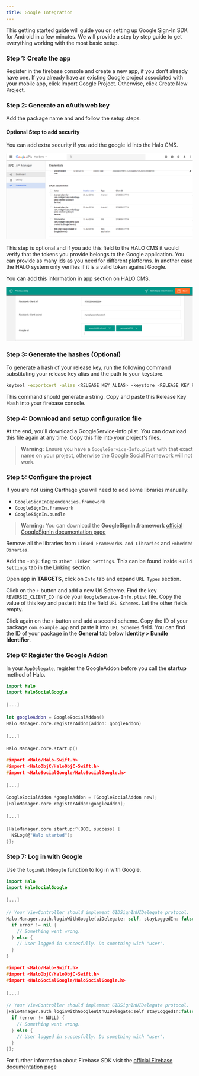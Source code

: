 ```yaml
---
title: Google Integration
---
```


This getting started guide will guide you on setting up Google Sign-In SDK for Android in a few minutes. We will provide a step by step guide to get everything working with the most basic setup.

### Step 1: Create the app

Register in the firebase console and create a new app, if you don’t already have one. If you already have an existing Google project associated with your mobile app, click Import Google Project. Otherwise, click Create New Project.

### Step 2: Generate an oAuth web key

Add the package name and and follow the setup steps.

#### Optional Step to add security

You can add extra security if you add the google id into the Halo CMS.

![Configure Google project](../../../img/google-console.png)

This step is optional and if you add this field to the HALO CMS it would verify that the tokens you provide belongs to the Google application. You can provide as many ids as you need for different platforms. In another case the HALO system only verifies if it is a valid token against Google.

You can add this information in app section on HALO CMS.

![Add extra security to facebook tokens](../../../img/halo-cms-secure-social.png)

### Step 3: Generate the hashes (Optional)

To generate a hash of your release key, run the following command substituting your release key alias and the path to your keystore.

```bash
keytool -exportcert -alias <RELEASE_KEY_ALIAS> -keystore <RELEASE_KEY_PATH> | openssl sha1 -binary | openssl base64
```
This command should generate a string. Copy and paste this Release Key Hash into your firebase console.

### Step 4: Download and setup configuration file

At the end, you'll download a GoogleService-Info.plist. You can download this file again at any time. Copy this file into your project's files.

> **Warning:** Ensure you have a ```GoogleService-Info.plist``` with that exact name on your project, otherwise the Google Social Framework will not work.

### Step 5: Configure the project

If you are not using Carthage you will need to add some libraries manually:

- ```GoogleSignInDependencies.framework```
- ```GoogleSignIn.framework```
- ```GoogleSignIn.bundle```

> **Warning:** You can download the **GoogleSignIn.framework** [official GoogleSignIn documentation page](https://developers.google.com/identity/sign-in/ios/start-integrating)

Remove all the libraries from ```Linked Frameworks and Libraries``` and ```Embedded Binaries```.

Add the ```-ObjC``` flag to ```Other Linker Settings```. This can be found inside ```Build Settings``` tab in the Linking section.

Open app in **TARGETS**, click on ```Info``` tab and expand ```URL Types``` section.

Click on the ```+``` button and add a new Url Scheme. Find the key ```REVERSED_CLIENT_ID``` inside your ```GoogleService-Info.plist``` file. Copy the value of this key and paste it into the field ```URL Schemes```. Let the other fields empty.

Click again on the ```+``` button and add a second scheme. Copy the ID of your package ```com.example.app``` and paste it into ```URL Schemes``` field. You can find the ID of your package in the **General** tab below **Identity > Bundle Identifier**.

### Step 6: Register the Google Addon

In your ```AppDelegate```, register the GoogleAddon before you call the **startup** method of Halo.

<!--DOCUSAURUS_CODE_TABS-->
<!--Swift-->
```swift
import Halo
import HaloSocialGoogle

[...]

let googleAddon = GoogleSocialAddon()
Halo.Manager.core.registerAddon(addon: googleAddon)

[...]

Halo.Manager.core.startup()
```
<!--Obj-C-->
```C
#import <Halo/Halo-Swift.h>
#import <HaloObjC/HaloObjC-Swift.h>
#import <HaloSocialGoogle/HaloSocialGoogle.h>

[...]

GoogleSocialAddon *googleAddon = [GoogleSocialAddon new];
[HaloManager.core registerAddon:googleAddon];

[...]

[HaloManager.core startup:^(BOOL success) {
  NSLog(@"Halo started");
}];
```
<!--END_DOCUSAURUS_CODE_TABS-->

### Step 7: Log in with Google

Use the ```loginWithGoogle``` function to log in with Google. 

<!--DOCUSAURUS_CODE_TABS-->
<!--Swift-->
```swift
import Halo
import HaloSocialGoogle

[...]

// Your ViewController should implement GIDSignInUIDelegate protocol.
Halo.Manager.auth.loginWithGoogle(uiDelegate: self, stayLoggedIn: false) { (user, error) in
  if error != nil {
    // Something went wrong.
  } else {
    // User logged in succesfully. Do something with "user".
  }
}
```
<!--Obj-C-->
```C
#import <Halo/Halo-Swift.h>
#import <HaloObjC/HaloObjC-Swift.h>
#import <HaloSocialGoogle/HaloSocialGoogle.h>

[...]

// Your ViewController should implement GIDSignInUIDelegate protocol.
[HaloManager.auth loginWithGoogleWithUIDelegate:self stayLoggedIn:false completionHandler:^(HaloUser * _Nullable user, NSError * _Nullable error) {
  if (error != NULL) {
    // Something went wrong.
  } else {
    // User logged in succesfully. Do something with "user".
  }
}];
```
<!--END_DOCUSAURUS_CODE_TABS-->

For further information about Firebase SDK visit the [official Firebase documentation page](https://firebase.google.com/docs/ios/setup)
